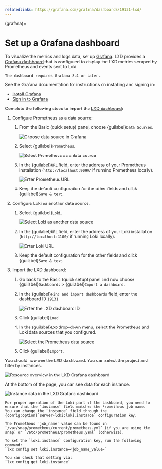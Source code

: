 ```yaml
---
relatedlinks: https://grafana.com/grafana/dashboards/19131-lxd/
---
```


(grafana)=
# Set up a Grafana dashboard

To visualize the metrics and logs data, set up [Grafana](https://grafana.com/).
LXD provides a [Grafana dashboard](https://grafana.com/grafana/dashboards/19131-lxd/) that is configured to display the LXD metrics scraped by Prometheus and events sent to Loki.

```{note}
The dashboard requires Grafana 8.4 or later.
```

See the Grafana documentation for instructions on installing and signing in:

- [Install Grafana](https://grafana.com/docs/grafana/latest/setup-grafana/installation/)
- [Sign in to Grafana](https://grafana.com/docs/grafana/latest/setup-grafana/sign-in-to-grafana/)

Complete the following steps to import the [LXD dashboard](https://grafana.com/grafana/dashboards/19131-lxd/):

1. Configure Prometheus as a data source:

   1. From the Basic (quick setup) panel, choose {guilabel}`Data Sources`.

      ![Choose data source in Grafana](/images/grafana_welcome.png)

   1. Select {guilabel}`Prometheus`.

      ![Select Prometheus as a data source](/images/grafana_select_prometheus.png)

   1. In the {guilabel}`URL` field, enter the address of your Prometheus installation (`http://localhost:9090/` if running Prometheus locally).

      ![Enter Prometheus URL](/images/grafana_configure_prometheus.png)

   1. Keep the default configuration for the other fields and click {guilabel}`Save & test`.

1. Configure Loki as another data source:

   1. Select {guilabel}`Loki`.

      ![Select Loki as another data source](/images/grafana_select_loki.png)

   1. In the {guilabel}`URL` field, enter the address of your Loki installation (`http://localhost:3100/` if running Loki locally).

      ![Enter Loki URL](/images/grafana_configure_loki.png)

   1. Keep the default configuration for the other fields and click {guilabel}`Save & test`.

1. Import the LXD dashboard:

   1. Go back to the Basic (quick setup) panel and now choose {guilabel}`Dashboards` > {guilabel}`Import a dashboard`.
   1. In the {guilabel}`Find and import dashboards` field, enter the dashboard ID `19131`.

      ![Enter the LXD dashboard ID](/images/grafana_dashboard_import.png)

   1. Click {guilabel}`Load`.
   1. In the {guilabel}`LXD` drop-down menu, select the Prometheus and Loki data sources that you configured.

      ![Select the Prometheus data source](/images/grafana_dashboard_select_datasource.png)

   1. Click {guilabel}`Import`.

You should now see the LXD dashboard.
You can select the project and filter by instances.

![Resource overview in the LXD Grafana dashboard](/images/grafana_resources.png)

At the bottom of the page, you can see data for each instance.

![Instance data in the LXD Grafana dashboard](/images/grafana_instances.png)

```{note}
For proper operation of the Loki part of the dashboard, you need to ensure that the `instance` field matches the Prometheus job name.
You can change the `instance` field through the {config:option}`server-loki:loki.instance` configuration key.

The Prometheus `job_name` value can be found in `/var/snap/prometheus/current/prometheus.yml` (if you are using the snap) or `/etc/prometheus/prometheus.yaml` (otherwise).

To set the `loki.instance` configuration key, run the following command:
`lxc config set loki.instance=<job_name_value>`

You can check that setting via:
`lxc config get loki.instance`
```
